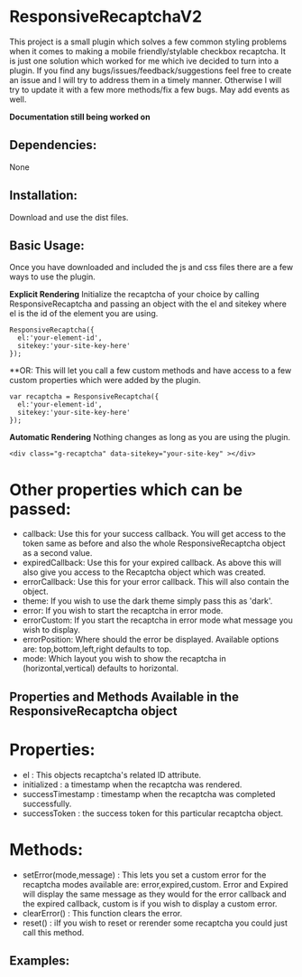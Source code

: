 # ResponsiveRecaptchaV2

This project is a small plugin which solves a few common styling problems when it comes to making a mobile friendly/stylable checkbox recaptcha. It is just one solution which worked for me which ive decided to turn into a plugin. If you find any bugs/issues/feedback/suggestions feel free to create an issue and I will try to address them in a timely manner. Otherwise I will try to update it with a few more methods/fix a few bugs. May add events as well.


**Documentation still being worked on**



## Dependencies:
None

## Installation:
Download and use the dist files.

## Basic Usage:
Once you have downloaded and included the js and css files there are a few ways to use the plugin.

**Explicit Rendering**
Initialize the recaptcha of your choice by calling ResponsiveRecaptcha and passing an object with the el and sitekey where el is the id of the element you are using.
```
ResponsiveRecaptcha({
  el:'your-element-id',
  sitekey:'your-site-key-here' 
});
```

**OR:
This will let you call a few custom methods and have access to a few custom properties which were added by the plugin.
```
var recaptcha = ResponsiveRecaptcha({
  el:'your-element-id',
  sitekey:'your-site-key-here' 
});
```

**Automatic Rendering**
Nothing changes as long as you are using the plugin.
```
<div class="g-recaptcha" data-sitekey="your-site-key" ></div>
```

# Other properties which can be passed:
- callback: Use this for your success callback. You will get access to the token same as before and also the whole ResponsiveRecaptcha object as a second value.
- expiredCallback: Use this for your expired callback. As above this will also give you access to the Recaptcha object which was created.
- errorCallback: Use this for your error callback. This will also contain the object.
- theme: If you wish to use the dark theme simply pass this as 'dark'.
- error: If you wish to start the recaptcha in error mode.
- errorCustom: If you start the recaptcha in error mode what message you wish to display.
- errorPosition: Where should the error be displayed. Available options are: top,bottom,left,right defaults to top.
- mode: Which layout you wish to show the recaptcha in (horizontal,vertical) defaults to horizontal.

## Properties and Methods Available in the ResponsiveRecaptcha object
# Properties:
- el : This objects recaptcha's related ID attribute.
- initialized : a timestamp when the recaptcha was rendered. 
- successTimestamp : timestamp when the recaptcha was completed successfully.
- successToken : the success token for this particular recaptcha object.
# Methods:
- setError(mode,message) : This lets you set a custom error for the recaptcha modes available are: error,expired,custom. Error and Expired will display the same message as they would for the error callback and the expired callback, custom is if you wish to display a custom error.
- clearError() : This function clears the error.
- reset() : iIf you wish to reset or rerender some recaptcha you could just call this method.

## Examples:
